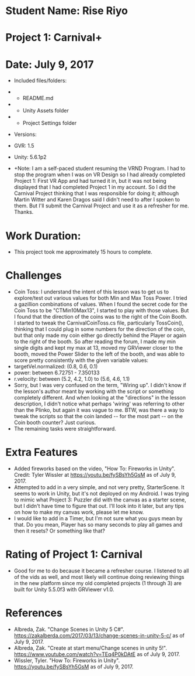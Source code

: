 # Student Name: Rise Riyo
# Project 1: Carnival+ 
# Date: July 9, 2017

* Included files/folders:
 * - README.md
 * - Unity Assets folder
 * - Project Settings folder

* Versions:
 * GVR: 1.5
 * Unity: 5.6.1p2

* +Note: I am a self-paced student resuming the VRND Program. I had to stop the program when I was on VR Design so I had already
completed Project 1: First VR App and had turned it in, but it was not being displayed that I had completed Project 1 in my account. So
I did the Carnival Project thinking that I was responsible for doing it; although Martin Witter and Karen Dragos said I didn't need to after
I spoken to them. But I'll submit the Carnival Project and use it as a refresher for me. Thanks. 

# Work Duration: 
* This project took me approximately 15 hours to complete.

# Challenges
* Coin Toss: I understand the intent of this lesson was to get us to explore/test out various values for both Min and Max Toss Power. I tried a gazillion combinations of values. When I found the secret code for the Coin Toss to be "CTMin10Max13", I started to play with those values. But I found
that the direction of the coins was to the right of the Coin Booth. I started to tweak the CarnivalCoinToss.cs file, particularly TossCoin(), thinking
that I could plug in some numbers for the direction of the coin, but that only made my coin either go directly behind the Player or again to the
right of the booth. So after reading the forum, I made my min single digits and kept my max at 13, moved my GRViewer closer to the booth, moved the
Power Slider to the left of the booth, and was able to score pretty consistently with the given variable values:
 * targetVel.normalized: (0.8, 0.6, 0.1)
 * power: between 6.72751 - 7.350133
 * r.velocity: between (5.2, 4.2, 1.0) to (5.6, 4.6, 1.1)
* Sorry, but I was very confused on the term, "Wiring up". I didn't know if the lesson's author meant by working with the script or something completely different. And when looking at the "directions" in the lesson description, I didn't notice what perhaps 'wiring' was referring to other than the Plinko, but again it was vague to me. BTW, was there a way to tweak the scripts so that the coin landed -- for the most part -- on the Coin booth counter? Just curious. 
* The remaining tasks were straightforward.  

# Extra Features
- Added fireworks based on the video, "How To: Fireworks in Unity". Credit: Tyler Wissler at https://youtu.be/fySBsYh5GsM as of July 9, 2017.
- Attempted to add in a very simple, and not very pretty, StarterScene. It seems to work in Unity, but it's not deployed on my Android. I was trying to mimic what Project 3: Puzzler did with the canvas as a starter scene, but I didn't have time to figure that out. I'll look into it later, but any tips on how to make my canvas work, please let me know.
- I would like to add in a Timer, but I'm not sure what you guys mean by that. Do you mean, Player has so many seconds to play all games and then it
resets? Or something like that? 

# Rating of Project 1: Carnival
* Good for me to do because it became a refresher course. I listened to all of the vids as well, and most likely will continue doing reviewing 
things in the new platform since my old completed projects (1 through 3) are built for Unity 5.5.0f3 with GRViewer v1.0. 

# References
* Albreda, Zak. "Change Scenes in Unity 5 C#". https://zakalberda.com/2017/03/13/change-scenes-in-unity-5-c/ as of July 9, 2017.
* Albreda, Zak. "Create at start menu/Change scenes in unity 5!". https://www.youtube.com/watch?v=TEq4P0kDAtE as of July 9, 2017.
* Wissler, Tyler. "How To: Fireworks in Unity". https://youtu.be/fySBsYh5GsM as of July 9, 2017.








